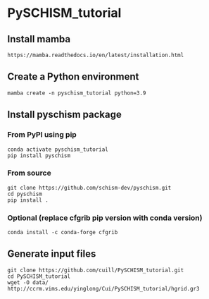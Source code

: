 # PySCHISM_tutorial

## Install mamba
    https://mamba.readthedocs.io/en/latest/installation.html

## Create a Python environment
    mamba create -n pyschism_tutorial python=3.9

## Install pyschism package
### From PyPI using pip
    conda activate pyschism_tutorial
    pip install pyschism

### From source
    git clone https://github.com/schism-dev/pyschism.git
    cd pyschism
    pip install .

### Optional (replace cfgrib pip version with conda version)
    conda install -c conda-forge cfgrib

## Generate input files
    git clone https://github.com/cuill/PySCHISM_tutorial.git
    cd PySCHISM_tutorial
    wget -O data/ http://ccrm.vims.edu/yinglong/Cui/PySCHISM_tutorial/hgrid.gr3
